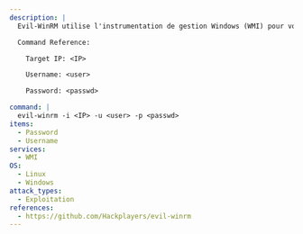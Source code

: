 ```yaml
---
description: |
  Evil-WinRM utilise l'instrumentation de gestion Windows (WMI) pour vous donner un shell interactif sur l'hôte Windows.

  Command Reference:

  	Target IP: <IP>

  	Username: <user>

  	Password: <passwd>

command: |
  evil-winrm -i <IP> -u <user> -p <passwd>
items:
  - Password
  - Username
services:
  - WMI
OS:
  - Linux
  - Windows
attack_types:
  - Exploitation
references:
  - https://github.com/Hackplayers/evil-winrm
---
```

